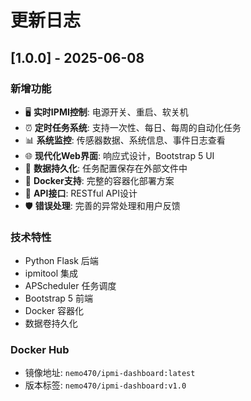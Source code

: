 # 更新日志

## [1.0.0] - 2025-06-08

### 新增功能
- 🖥️ **实时IPMI控制**: 电源开关、重启、软关机
- ⏰ **定时任务系统**: 支持一次性、每日、每周的自动化任务
- 📊 **系统监控**: 传感器数据、系统信息、事件日志查看
- 🌐 **现代化Web界面**: 响应式设计，Bootstrap 5 UI
- 📁 **数据持久化**: 任务配置保存在外部文件中
- 🐳 **Docker支持**: 完整的容器化部署方案
- 🔧 **API接口**: RESTful API设计
- 🛡️ **错误处理**: 完善的异常处理和用户反馈

### 技术特性
- Python Flask 后端
- ipmitool 集成
- APScheduler 任务调度
- Bootstrap 5 前端
- Docker 容器化
- 数据卷持久化

### Docker Hub
- 镜像地址: `nemo470/ipmi-dashboard:latest`
- 版本标签: `nemo470/ipmi-dashboard:v1.0` 